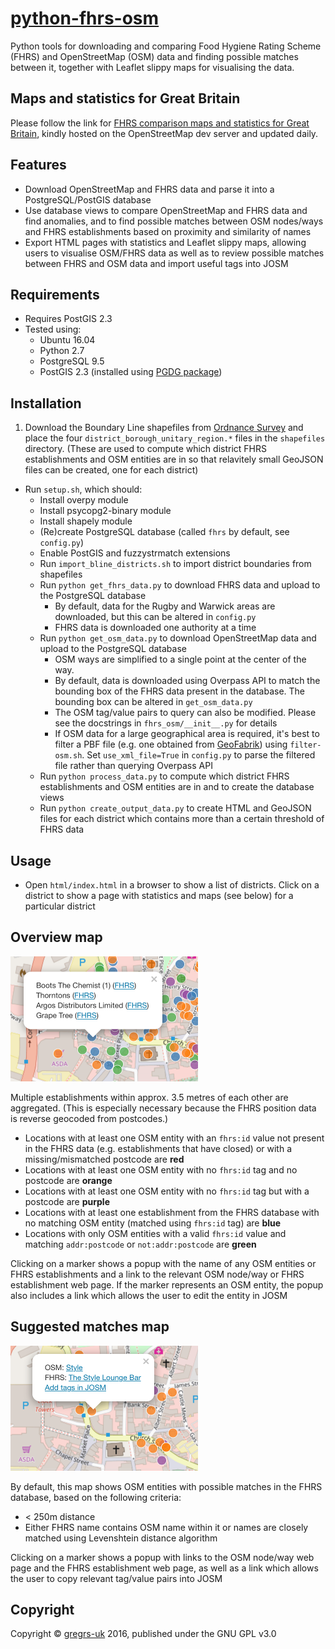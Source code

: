 # [python-fhrs-osm](http://github.com/gregrs-uk/python-fhrs-osm)
Python tools for downloading and comparing Food Hygiene Rating Scheme (FHRS) and OpenStreetMap (OSM) data and finding possible matches between it, together with Leaflet slippy maps for visualising the data.

## Maps and statistics for Great Britain

Please follow the link for [FHRS comparison maps and statistics for Great Britain](http://gregrs.dev.openstreetmap.org/fhrs/), kindly hosted on the OpenStreetMap dev server and updated daily.

## Features
* Download OpenStreetMap and FHRS data and parse it into a PostgreSQL/PostGIS database
* Use database views to compare OpenStreetMap and FHRS data and find anomalies, and to find possible matches between OSM nodes/ways and FHRS establishments based on proximity and similarity of names
* Export HTML pages with statistics and Leaflet slippy maps, allowing users to visualise OSM/FHRS data as well as to review possible matches between FHRS and OSM data and import useful tags into JOSM

## Requirements
* Requires PostGIS 2.3
* Tested using:
	- Ubuntu 16.04
	- Python 2.7
	- PostgreSQL 9.5
	- PostGIS 2.3 (installed using [PGDG package](https://wiki.postgresql.org/wiki/Apt))

## Installation
1. Download the Boundary Line shapefiles from
[Ordnance Survey](https://www.ordnancesurvey.co.uk/opendatadownload/) and
place the four `district_borough_unitary_region.*` files in the `shapefiles` directory. (These are used to compute which district FHRS establishments and OSM entities are in so that relavitely small GeoJSON files can be created, one for each district)
* Run `setup.sh`, which should:
    * Install overpy module
    * Install psycopg2-binary module
    * Install shapely module
    * (Re)create PostgreSQL database (called `fhrs` by default, see `config.py`)
    * Enable PostGIS and fuzzystrmatch extensions
    * Run `import_bline_districts.sh` to import district boundaries from shapefiles
    * Run `python get_fhrs_data.py` to download FHRS data and upload to the PostgreSQL database
        * By default, data for the Rugby and Warwick areas are downloaded, but this can be altered in `config.py`
        * FHRS data is downloaded one authority at a time
    * Run `python get_osm_data.py` to download OpenStreetMap data and upload to the PostgreSQL database
        * OSM ways are simplified to a single point at the center of the way.
        * By default, data is downloaded using Overpass API to match the bounding box of the FHRS data present in the database. The bounding box can be altered in `get_osm_data.py`
        * The OSM tag/value pairs to query can also be modified. Please see the docstrings in `fhrs_osm/__init__.py` for details
        * If OSM data for a large geographical area is required, it's best to filter a PBF file (e.g. one obtained from [GeoFabrik](http://download.geofabrik.de/europe/great-britain.html)) using `filter-osm.sh`. Set `use_xml_file=True` in `config.py` to parse the filtered file rather than querying Overpass API
    * Run `python process_data.py` to compute which district FHRS establishments and OSM entities are in and to create the database views
    * Run `python create_output_data.py` to create HTML and GeoJSON files for each district which contains more than a certain threshold of FHRS data

## Usage
* Open `html/index.html` in a browser to show a list of districts. Click on a district to show a page with statistics and maps (see below) for a particular district

## Overview map

![Example overview map](examples/overview.png)

Multiple establishments within approx. 3.5 metres of each other are aggregated. (This is especially necessary because the FHRS position data is reverse geocoded from postcodes.)

* Locations with at least one OSM entity with an `fhrs:id` value not present in the FHRS data (e.g. establishments that have closed) or with a missing/mismatched postcode are **red**
* Locations with at least one OSM entity with no `fhrs:id` tag and no postcode are **orange**
* Locations with at least one OSM entity with no `fhrs:id` tag but with a postcode are **purple**
* Locations with at least one establishment from the FHRS database with no matching OSM entity (matched using `fhrs:id` tag) are **blue**
* Locations with only OSM entities with a valid `fhrs:id` value and matching `addr:postcode` or `not:addr:postcode` are **green**

Clicking on a marker shows a popup with the name of any OSM entities or FHRS establishments and a link to the relevant OSM node/way or FHRS establishment web page. If the marker represents an OSM entity, the popup also includes a link which allows the user to edit the entity in JOSM

## Suggested matches map

![Example suggested matches map](examples/match.png)

By default, this map shows OSM entities with possible matches in the FHRS database, based on the following criteria:

* < 250m distance
* Either FHRS name contains OSM name within it or names are closely matched using Levenshtein distance algorithm

Clicking on a marker shows a popup with links to the OSM node/way web page and the FHRS establishment web page, as well as a link which allows the user to copy relevant tag/value pairs into JOSM

## Copyright

Copyright &copy; [gregrs-uk](http://github.com/gregrs-uk/) 2016, published under the GNU GPL v3.0
